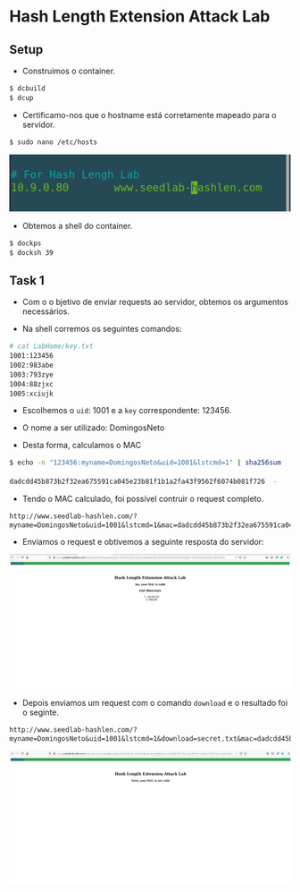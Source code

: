 # Hash Length Extension Attack Lab

## Setup

- Construimos o container. 

```bash
$ dcbuild
$ dcup
```

- Certificamo-nos que o hostname está corretamente mapeado para o servidor.

```bash
$ sudo nano /etc/hosts
```

![image](screenshots/LB10_1.png)

- Obtemos a shell do container.

```bash
$ dockps
$ docksh 39
```

## Task 1

- Com o o bjetivo de enviar requests ao servidor, obtemos os argumentos necessários.

- Na shell corremos os seguintes comandos:

```bash
# cat LabHome/key.txt
1001:123456
1002:983abe
1003:793zye
1004:88zjxc
1005:xciujk
```

- Escolhemos o `uid`: 1001 e a `key` correspondente: 123456.

- O nome a ser utilizado: DomingosNeto

- Desta forma, calculamos o MAC

```bash
$ echo -n "123456:myname=DomingosNeto&uid=1001&lstcmd=1" | sha256sum

dadcdd45b873b2f32ea675591ca045e23b81f1b1a2fa43f9562f6074b081f726  -
```

- Tendo o MAC calculado, foi possível contruir o request completo.

```
http://www.seedlab-hashlen.com/?myname=DomingosNeto&uid=1001&lstcmd=1&mac=dadcdd45b873b2f32ea675591ca045e23b81f1b1a2fa43f9562f6074b081f726
```

- Enviamos o request e obtivemos a seguinte resposta do servidor:

![image](screenshots/LB10_2.png)

- Depois enviamos um request com o comando `download` e o resultado foi o seginte.

```
http://www.seedlab-hashlen.com/?myname=DomingosNeto&uid=1001&lstcmd=1&download=secret.txt&mac=dadcdd45b873b2f32ea675591ca045e23b81f1b1a2fa43f9562f6074b081f726
```

![image](screenshots/LB10_3.png)





